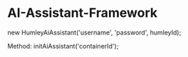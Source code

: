 # AI-Assistant-Framework

new HumleyAiAssistant('username', 'password', humleyId);


Method:
initAiAssistant('containerId');
